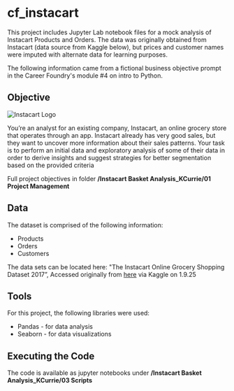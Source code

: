 # cf_instacart
This project includes Jupyter Lab notebook files for a mock analysis of Instacart Products and Orders. The data was originally obtained from Instacart (data source from Kaggle below), but prices and customer names were imputed with alternate data for learning purposes.

The following information came from a fictional business objective prompt in the Career Foundry's module #4 on intro to Python. 



## Objective

![Instacart Logo](https://www.instacart.com/assets/beetstrap/brand/2022/instacart-logo-color-6678cb82d531f8910d5ba270a11a7e9b56fc261371bda42ea7a5abeff3492e1c.svg)


You’re an analyst for an existing company, Instacart, an online grocery store
that operates through an app. Instacart already has very good sales, but they
want to uncover more information about their sales patterns. Your task is to
perform an initial data and exploratory analysis of some of their data in order
to derive insights and suggest strategies for better segmentation based on
the provided criteria

Full project objectives in folder **/Instacart Basket Analysis_KCurrie/01 Project Management**

## Data
The dataset is comprised of the following information:

  - Products
  - Orders
  - Customers

The data sets can be located here: "The Instacart Online Grocery Shopping Dataset 2017”, Accessed originally from [here](www.instacart.com/datasets/grocery-shopping-2017)
via Kaggle on 1.9.25

## Tools

For this project, the following libraries were used:

- Pandas - for data analysis
- Seaborn - for data visualizations

## Executing the Code
The code is available as jupyter notebooks under **/Instacart Basket Analysis_KCurrie/03 Scripts**


